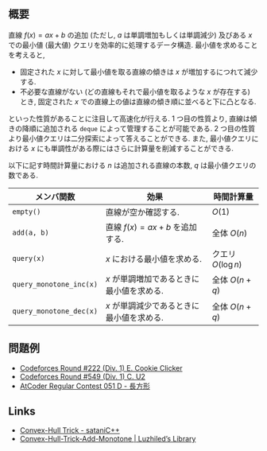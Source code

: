 ## 概要
直線 $f(x) = ax + b$ の追加 (ただし, $a$ は単調増加もしくは単調減少) 及びある $x$ での最小値 (最大値) クエリを効率的に処理するデータ構造.
最小値を求めることを考えると,

- 固定された $x$ に対して最小値を取る直線の傾きは $x$ が増加するにつれて減少する.
- 不必要な直線がない (どの直線もそれで最小値を取るような $x$ が存在する) とき, 固定された $x$ での直線上の値は直線の傾き順に並べると下に凸となる.

といった性質があることに注目して高速化が行える. 1 つ目の性質より, 直線は傾きの降順に追加される `deque` によって管理することが可能である. 2 つ目の性質より最小値クエリは二分探索によって答えることができる. また, 最小値クエリにおける $x$ にも単調性がある際にはさらに計算量を削減することができる.

以下に記す時間計算量における $n$ は追加される直線の本数, $q$ は最小値クエリの数である.

| メンバ関数              | 効果                                      | 時間計算量         |
| ----------------------- | ----------------------------------------- | ------------------ |
| `empty()`               | 直線が空か確認する.                       | $O(1)$             |
| `add(a, b)`             | 直線 $f(x) = ax + b$ を追加する.          | 全体 $O(n)$        |
| `query(x)`              | $x$ における最小値を求める.               | クエリ $O(\log n)$ |
| `query_monotone_inc(x)` | $x$ が単調増加であるときに最小値を求める. | 全体 $O(n + q)$    |
| `query_monotone_dec(x)` | $x$ が単調減少であるときに最小値を求める. | 全体 $O(n + q)$    |

## 問題例
- [Codeforces Round #222 (Div. 1) E. Cookie Clicker](https://codeforces.com/contest/377/problem/E)
- [Codeforces Round #549 (Div. 1) C. U2](https://codeforces.com/contest/1142/problem/C)
- [AtCoder Regular Contest 051 D - 長方形](https://atcoder.jp/contests/arc051/tasks/arc051_d)

## Links
- [Convex-Hull Trick - sataniC++](https://satanic0258.hatenablog.com/entry/2016/08/16/181331)
- [Convex-Hull-Trick-Add-Monotone | Luzhiled’s Library](https://ei1333.github.io/library/structure/convex-hull-trick/convex-hull-trick-add-monotone.cpp)